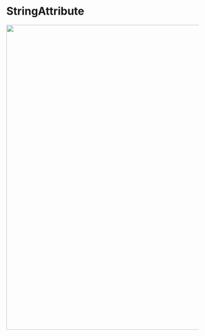 # StringAttribute

<img width="800px" src="https://user-images.githubusercontent.com/10897361/28247464-f1892ed8-6a6b-11e7-9924-22c90f2afa00.png" />

